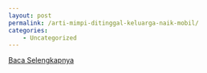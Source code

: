```yaml
---
layout: post
permalink: /arti-mimpi-ditinggal-keluarga-naik-mobil/
categories:
    - Uncategorized
---
```


[Baca Selengkapnya](/10)